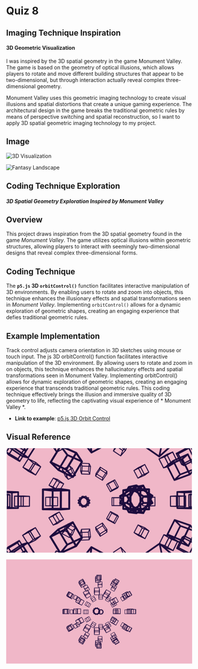 # Quiz 8

## Imaging Technique Inspiration
#### 3D Geometric Visualization


I was inspired by the 3D spatial geometry in the game Monument Valley. The game is based on the geometry of optical illusions, which allows players to rotate and move different building structures that appear to be two-dimensional, but through interaction actually reveal complex three-dimensional geometry.

Monument Valley uses this geometric imaging technology to create visual illusions and spatial distortions that create a unique gaming experience. The architectural design in the game breaks the traditional geometric rules by means of perspective switching and spatial reconstruction, so I want to apply 3D spatial geometric imaging technology to my project.
  




## Image

![3D Visualization](https://images.squarespace-cdn.com/content/v1/5017c2ace4b01a67d6bdc30c/1523295327292-3WLQLO7TAG8MJPECO3NC/IMG_0142.PNG?format=1500w)



![Fantasy Landscape](https://cdna.artstation.com/p/assets/images/images/023/337/902/large/saim-mulla-final.jpg?1578893051)


## Coding Technique Exploration

##### 3D Spatial Geometry Exploration Inspired by *Monument Valley*

## Overview
This project draws inspiration from the 3D spatial geometry found in the game *Monument Valley*. The game utilizes optical illusions within geometric structures, allowing players to interact with seemingly two-dimensional designs that reveal complex three-dimensional forms.

## Coding Technique
The **`p5.js` 3D `orbitControl()`** function facilitates interactive manipulation of 3D environments. By enabling users to rotate and zoom into objects, this technique enhances the illusionary effects and spatial transformations seen in *Monument Valley*. Implementing `orbitControl()` allows for a dynamic exploration of geometric shapes, creating an engaging experience that defies traditional geometric rules.

## Example Implementation
Track control adjusts camera orientation in 3D sketches using mouse or touch input. The js 3D orbitControl() function facilitates interactive manipulation of the 3D environment. By allowing users to rotate and zoom in on objects, this technique enhances the hallucinatory effects and spatial transformations seen in Monument Valley. Implementing orbitControl() allows for dynamic exploration of geometric shapes, creating an engaging experience that transcends traditional geometric rules.
This coding technique effectively brings the illusion and immersive quality of 3D geometry to life, reflecting the captivating visual experience of * Monument Valley *.

- **Link to example**: [p5.js 3D Orbit Control](https://p5js.org/examples/3d-orbit-control/)

## Visual Reference

![Picture effects in different directions](readmeImages/image3.png)

![Picture effects in different directions](readmeImages/image4.png)

